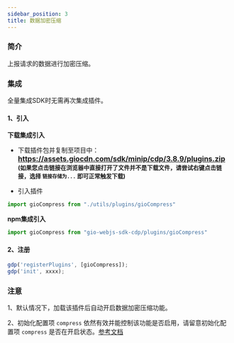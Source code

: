 ```yaml
---
sidebar_position: 3
title: 数据加密压缩
---
```


### 简介

上报请求的数据进行加密压缩。

### 集成

全量集成SDK时无需再次集成插件。

#### 1、引入

**下载集成引入**

- 下载插件包并复制至项目中：
**<font size="3"><https://assets.giocdn.com/sdk/minip/cdp/3.8.9/plugins.zip></font>**<br/>
**<font size="2">(如果您点击链接在浏览器中直接打开了文件并不是下载文件，请尝试右键点击链接，选择 `链接存储为...` 即可正常触发下载)</font>**

- 引入插件

```js
import gioCompress from "./utils/plugins/gioCompress"
```

**npm集成引入**

```js
import gioCompress from "gio-webjs-sdk-cdp/plugins/gioCompress"
```

#### 2、注册

```js
gdp('registerPlugins', [gioCompress]);
gdp('init', xxxx);
```

### 注意

1、默认情况下，加载该插件后自动开启数据加密压缩功能。

2、初始化配置项 `compress` 依然有效并能控制该功能是否启用，请留意初始化配置项 `compress` 是否在开启状态。[参考文档](/docs/miniprogram/3.8/initSettings#compress)
